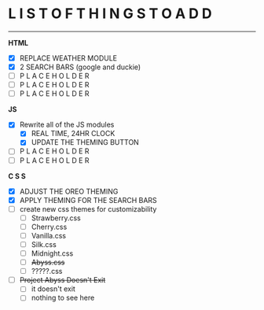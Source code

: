 # L I S T   O F   T H I N G S   T O   A D D 
____

**HTML**
- [x] REPLACE WEATHER MODULE
- [x] 2 SEARCH BARS (google and duckie)
- [ ] P L A C E H O L D E R 
- [ ] P L A C E H O L D E R 
- [ ] P L A C E H O L D E R 

**JS**
- [x] Rewrite all of the JS modules
  - [x] REAL TIME, 24HR CLOCK
  - [x] UPDATE THE THEMING BUTTON
 - [ ] P L A C E H O L D E R 
 - [ ] P L A C E H O L D E R 

**C S S**
- [x] ADJUST THE OREO THEMING
- [x] APPLY THEMING FOR THE SEARCH BARS
- [ ] create new css themes for customizability 
  - [ ] Strawberry.css
  - [ ] Cherry.css 
  - [ ] Vanilla.css
  - [ ] Silk.css
  - [ ] Midnight.css
  - [ ] ~~Abyss.css~~
  - [ ] ?????.css

- [ ] ~~Project Abyss Doesn't Exit~~
  - [ ] it doesn't exit
  - [ ] nothing to see here 
